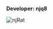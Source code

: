 <b>Developer: njq8</b>

![njRat](https://github.com/yuankong666/Ultimate-RAT-Collection/assets/128066597/0f65f5cd-3e49-4b3b-bb54-52ac2972cd35)
